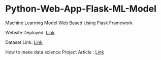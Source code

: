 # Python-Web-App-Flask-ML-Model
Machine Learning Model Web Based Using Flask Framework

Website Deployed: <a href = "https://housespricepredictions.herokuapp.com/">Link</a>

Dataset Link:     <a href = "https://www.kaggle.com/aariyan101/usa-housingcsv">Link</a>

How to make data science Project Article : <a href = "https://medium.com/how-to-built-and-deploy-machine-learning-model/building-deploying-machine-learning-model-using-pickle-d5ad5c979acd">Link</a>
